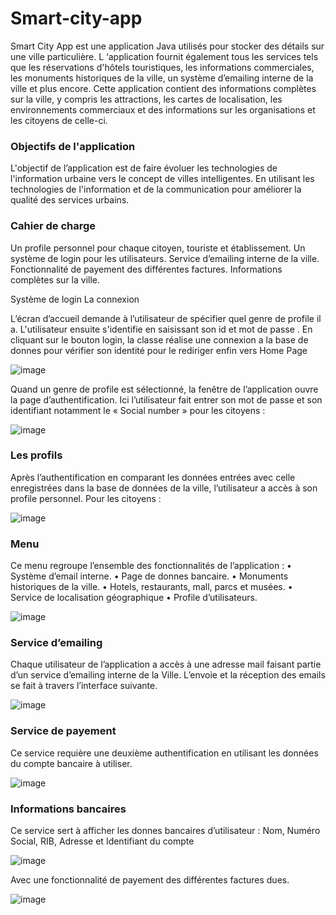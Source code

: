 # Smart-city-app
Smart City App est une application Java utilisés pour stocker des détails sur une ville particulière. L ‘application fournit également tous les services tels que les réservations d'hôtels touristiques, les informations commerciales, les monuments historiques de la ville, un système d’emailing interne de la ville et plus encore. Cette application contient des informations complètes sur la ville, y compris les attractions, les cartes de localisation, les environnements commerciaux et des informations sur les organisations et les citoyens de celle-ci.

<h3>Objectifs de l'application</h3>

L'objectif de l’application est de faire évoluer les
technologies de l'information urbaine vers le concept de
villes intelligentes. En utilisant les technologies de
l'information et de la communication pour améliorer la
qualité des services urbains.

<h3>Cahier de charge</h3>

Un profile personnel pour chaque citoyen, touriste et
établissement.
Un système de login pour les utilisateurs.
Service d’emailing interne de la ville.
Fonctionnalité de payement des différentes factures.
Informations complètes sur la ville.

Système de login
La connexion

L’écran d’accueil demande à l’utilisateur de spécifier quel genre de
profile il a.
L'utilisateur ensuite s'identifie en saisissant son id et mot de passe .
En cliquant sur le bouton login, la classe réalise une connexion a la base
de donnes pour vérifier son identité pour le rediriger enfin vers Home
Page

![image](https://user-images.githubusercontent.com/73135192/168494271-3887b8c4-fd28-4819-a964-b1b410ba0225.png)

Quand un genre de profile est sélectionné, la fenêtre de l’application ouvre la page d’authentification. Ici l’utilisateur fait entrer son mot de passe et son identifiant notamment le « Social number » pour les citoyens :

![image](https://user-images.githubusercontent.com/73135192/168494278-5f118d74-cedc-4246-af68-d8a33754fdfa.png)

 <h3>Les profils</h3>
Après l’authentification en comparant les données entrées avec celle enregistrées dans la base de données de la ville, l’utilisateur a accès à son profile personnel. 
      Pour les citoyens : 
      
![image](https://user-images.githubusercontent.com/73135192/168494290-5e41945f-4235-4e6d-a57d-14628216550d.png)

<h3>Menu</h3>
Ce menu regroupe l’ensemble des fonctionnalités de l’application :
•	Système d’email interne.
•	Page de donnes bancaire.
•	Monuments historiques de la ville.
•	Hotels, restaurants, mall, parcs et musées.
•	Service de localisation géographique
•	Profile d’utilisateurs.

![image](https://user-images.githubusercontent.com/73135192/168494310-f7a6f879-e177-4ef0-877b-853ce2a008d6.png)

<h3>Service d’emailing </h3>
Chaque utilisateur de l’application a accès à une adresse mail faisant partie d’un service d’emailing interne de la Ville. L’envoie et la réception des emails se fait à travers l’interface suivante.  

![image](https://user-images.githubusercontent.com/73135192/168494328-2958d00d-2255-437b-a577-0a3e5487e727.png)

<h3>Service de payement</h3>
Ce service requière une deuxième authentification en utilisant les données du compte bancaire à utiliser.

![image](https://user-images.githubusercontent.com/73135192/168494341-6ce6d2b9-1293-462b-9ff3-a8aad99e1f5e.png)

<h3>Informations bancaires</h3>
     Ce service sert à afficher les donnes bancaires d’utilisateur : Nom, Numéro Social, RIB, Adresse et Identifiant du compte
     
![image](https://user-images.githubusercontent.com/73135192/168494354-39497f1b-918e-4238-b4cb-fb3eb047f50f.png)

Avec une fonctionnalité de payement des différentes factures dues.  

![image](https://user-images.githubusercontent.com/73135192/168494362-af67cdd7-75b5-4155-8a6a-213bd1690888.png)

